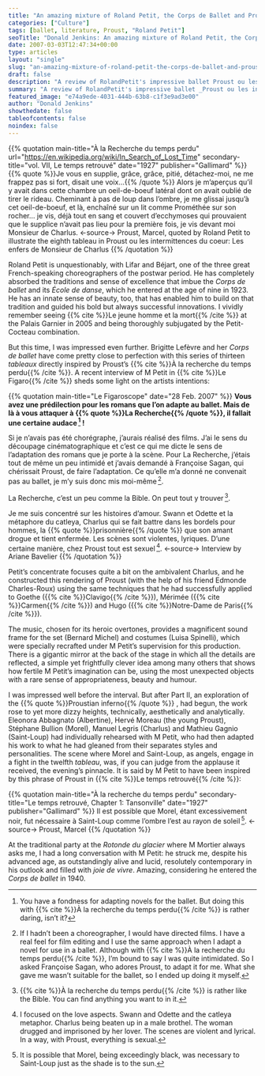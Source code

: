 ```yaml
---
title: "An amazing mixture of Roland Petit, the Corps de Ballet and Proust"
categories: ["Culture"]
tags: [ballet, literature, Proust, "Roland Petit"]
seoTitle: "Donald Jenkins: An amazing mixture of Roland Petit, the Corps de Ballet and Proust"
date: 2007-03-03T12:47:34+00:00
type: articles
layout: "single"
slug: "an-amazing-mixture-of-roland-petit-the-corps-de-ballet-and-proust"
draft: false
description: "A review of RolandPetit's impressive ballet Proust ou les intermittences du coeur_ : « Les enfers de Monsieur de Charlus »."
summary: "A review of RolandPetit's impressive ballet _Proust ou les intermittences du coeur_ : « Les enfers de Monsieur de Charlus »."
featured_image: "e74a9ede-4031-444b-63b8-c1f3e9ad3e00"
author: "Donald Jenkins"
showthedate: false
tableofcontents: false
noindex: false
---
```


{{% quotation main-title="À la Recherche du temps perdu" url="https://en.wikipedia.org/wiki/In_Search_of_Lost_Time" secondary-title="vol. VII, Le temps retrouvé" date="1927" publisher="Gallimard" %}}
{{% quote %}}Je vous en supplie, grâce, grâce, pitié, détachez-moi, ne me frappez pas si fort, disait une voix…{{% /quote %}} Alors je m’aperçus qu’il y avait dans cette chambre un oeil-de-boeuf latéral dont on avait oublié de tirer le rideau. Cheminant à pas de loup dans l’ombre, je me glissai jusqu’à cet oeil-de-boeuf, et là, enchaîné sur un lit comme Prométhée sur son rocher… je vis, déjà tout en sang et couvert d’ecchymoses qui prouvaient que le supplice n’avait pas lieu pour la première fois, je vis devant moi Monsieur de Charlus.
<-source->
Proust, Marcel, quoted by Roland Petit to illustrate the eighth tableau in Proust ou les intermittences du coeur: Les enfers de Monsieur de Charlus
{{% /quotation %}}

Roland Petit is unquestionably, with Lifar and Béjart, one of the three great French-speaking choreographers of the postwar period. He has completely absorbed the traditions and sense of excellence that imbue the _Corps de ballet_ and its _École de danse_, which he entered at the age of nine in 1923. He has an innate sense of beauty, too, that has enabled him to build on that tradition and guided his bold but always successful innovations. I vividly remember seeing {{% cite %}}Le jeune homme et la mort{{% /cite %}} at the Palais Garnier in 2005 and being thoroughly subjugated by the Petit-Cocteau combination.

But this time, I was impressed even further. Brigitte Lefèvre and her _Corps de ballet_ have come pretty close to perfection with this series of thirteen _tableaux_ directly inspired by Proust’s {{% cite %}}À la recherche du temps perdu{{% /cite %}}. A recent interview of M Petit in {{% cite %}}Le Figaro{{% /cite %}} sheds some light on the artists intentions:

{{% quotation main-title="Le Figaroscope" date="28 Feb. 2007" %}}
**Vous avez une prédilection pour les romans que l’on adapte au ballet. Mais de là à vous attaquer à {{% quote %}}La Recherche{{% /quote %}}, il fallait une certaine audace&thinsp;[^1] !**

Si je n’avais pas été chorégraphe, j’aurais réalisé des films. J’ai le sens du découpage cinématographique et c’est ce qui me dicte le sens de l’adaptation des romans que je porte à la scène. Pour La Recherche, j’étais tout de même un peu intimidé et j’avais demandé à Françoise Sagan, qui chérissait Proust, de faire l’adaptation. Ce qu’elle m’a donné ne convenait pas au ballet, je m’y suis donc mis moi-même&thinsp;[^2].

La Recherche, c’est un peu comme la Bible. On peut tout y trouver&thinsp;[^3].

Je me suis concentré sur les histoires d’amour. Swann et Odette et la métaphore du catleya, Charlus qui se fait battre dans les bordels pour hommes, la {{% quote %}}prisonnière{{% /quote %}} que son amant drogue et tient enfermée. Les scènes sont violentes, lyriques. D’une certaine manière, chez Proust tout est sexuel&thinsp;[^4].
<-source->
Interview by Ariane Bavelier
{{% /quotation %}}

Petit’s concentrate focuses quite a bit on the ambivalent Charlus, and he constructed this rendering of Proust (with the help of his friend Edmonde Charles-Roux) using the same techniques that he had successfully applied to Goethe ({{% cite %}}Clavigo{{% /cite %}}), Mérimée ({{% cite %}}Carmen{{% /cite %}}) and Hugo ({{% cite %}}Notre-Dame de Paris{{% /cite %}}).

The music, chosen for its heroic overtones, provides a magnificent sound frame for the set (Bernard Michel) and costumes (Luisa Spinelli), which were specially recrafted under M Petit’s supervision for this production. There is a gigantic mirror at the back of the stage in which all the details are reflected, a simple yet frightfully clever idea among many others that shows how fertile M Petit’s imagination can be, using the most unexpected objects with a rare sense of appropriateness, beauty and humour.

I was impressed well before the interval. But after Part II, an exploration of the {{% quote %}}Proustian inferno{{% /quote %}} , had begun, the work rose to yet more dizzy heights, technically, aesthetically and analytically. Eleonora Abbagnato (Albertine), Hervé Moreau (the young Proust), Stéphane Bullion (Morel), Manuel Legris (Charlus) and Mathieu Gagnio (Saint-Loup) had individually rehearsed with M Petit, who had then adapted his work to what he had gleaned from their separates styles and personalities. The scene where Morel and Saint-Loup, as angels, engage in a fight in the twelfth _tableau_, was, if you can judge from the applause it received, the evening’s pinnacle. It is said by M Petit to have been inspired by this phrase of Proust in {{% cite %}}Le temps retrouvé{{% /cite %}}:

{{% quotation main-title="À la recherche du temps perdu" secondary-title="Le temps retrouvé, Chapter 1: Tansonville" date="1927" publisher="Gallimard" %}}
Il est possible que Morel, étant excessivement noir, fut nécessaire à Saint-Loup comme l’ombre l’est au rayon de soleil&thinsp;[^5].
<-source->
Proust, Marcel
{{% /quotation %}}

At the traditional party at the _Rotonde du glacier_ where M Mortier always asks me, I had a long conversation with M Petit: he struck me, despite his advanced age, as outstandingly alive and lucid, resolutely contemporary in his outlook and filled with _joie de vivre_. Amazing, considering he entered the _Corps de ballet_ in 1940.

[^1]: You have a fondness for adapting novels for the ballet. But doing this with {{% cite %}}À la recherche du temps perdu{{% /cite %}} is rather daring, isn’t it?
[^2]: If I hadn’t been a choreographer, I would have directed films. I have a real feel for film editing and I use the same approach when I adapt a novel for use in a ballet. Although with {{% cite %}}À la recherche du temps perdu{{% /cite %}}, I’m bound to say I was quite intimidated. So I asked Françoise Sagan, who adores Proust, to adapt it for me. What she gave me wasn’t suitable for the ballet, so I ended up doing it myself.
[^3]: {{% cite %}}À la recherche du temps perdu{{% /cite %}} is rather like the Bible. You can find anything you want to in it.
[^4]: I focused on the love aspects. Swann and Odette and the catleya metaphor. Charlus being beaten up in a male brothel. The woman drugged and imprisoned by her lover. The scenes are violent and lyrical. In a way, with Proust, everything is sexual.
[^5]: It is possible that Morel, being exceedingly black, was necessary to Saint-Loup just as the shade is to the sun.
